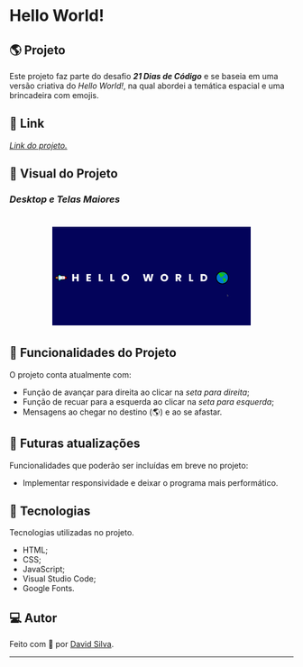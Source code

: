 # **Hello World!**

## :earth_americas: **Projeto**
Este projeto faz parte do desafio ***21 Dias de Código*** e se baseia em uma versão criativa do *Hello World!*, na qual abordei a temática espacial e uma brincadeira com emojis.

## :link: **Link**
*[Link do projeto.](https://davsilvam.github.io/21diasdecodigo/02/)*

## :art: **Visual do Projeto**
### *Desktop e Telas Maiores*

<h1 align="center">
    <img src="img/Apresentação-02.gif" style="width: 70%;">
</h1>

## :rocket: **Funcionalidades do Projeto**
O projeto conta atualmente com:
* Função de avançar para direita ao clicar na *seta para direita*;
* Função de recuar para a esquerda ao clicar na *seta para esquerda*;
* Mensagens ao chegar no destino (:earth_americas:) e ao se afastar.

## :construction: **Futuras atualizações**
Funcionalidades que poderão ser incluídas em breve no projeto:
* Implementar responsividade e deixar o programa mais performático.

## :wrench: **Tecnologias**
Tecnologias utilizadas no projeto.
* HTML;
* CSS;
* JavaScript;
* Visual Studio Code;
* Google Fonts.

## :computer: **Autor**
Feito com :purple_heart: por [David Silva](https://www.linkedin.com/in/davsilvam/).

---
